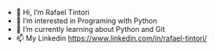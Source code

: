 - 👋 Hi, I’m Rafael Tintori
- 👀 I’m interested in Programing with Python
- 🌱 I’m currently learning about Python and Git
- 📫 My Linkedin https://www.linkedin.com/in/rafael-tintori/
